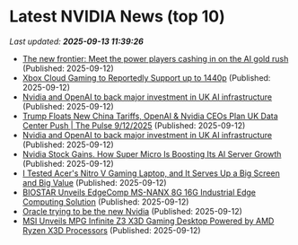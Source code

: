 # Latest NVIDIA News (top 10)
_Last updated: **2025-09-13 11:39:26**_

- [The new frontier: Meet the power players cashing in on the AI gold rush](https://www.tomshardware.com/tech-industry/the-new-frontier-meet-the-power-players-cashing-in-on-the-ai-gold-rush) (Published: 2025-09-12)
- [Xbox Cloud Gaming to Reportedly Support up to 1440p](https://www.iphoneincanada.ca/2025/09/12/xbox-cloud-gaming-support-up-to-1440p/) (Published: 2025-09-12)
- [Nvidia and OpenAI to back major investment in UK AI infrastructure](https://biztoc.com/x/385b047c4729259a) (Published: 2025-09-12)
- [Trump Floats New China Tariffs, OpenAI & Nvidia CEOs Plan UK Data Center Push | The Pulse 9/12/2025](https://biztoc.com/x/484942110d13fcb2) (Published: 2025-09-12)
- [Nvidia and OpenAI to back major investment in UK AI infrastructure](https://www.cnbc.com/2025/09/12/nvidia-and-openai-to-back-major-investment-in-uk-ai-infrastructure.html) (Published: 2025-09-12)
- [Nvidia Stock Gains. How Super Micro Is Boosting Its AI Server Growth](https://biztoc.com/x/e27a2a23387c1195) (Published: 2025-09-12)
- [I Tested Acer's Nitro V Gaming Laptop, and It Serves Up a Big Screen and Big Value](https://www.cnet.com/tech/computing/i-tested-acers-nitro-v-gaming-laptop-and-it-serves-up-a-big-screen-and-big-value/) (Published: 2025-09-12)
- [BIOSTAR Unveils EdgeComp MS-NANX 8G 16G Industrial Edge Computing Solution](https://www.madshrimps.be/news/biostar-unveils-edgecomp-ms-nanx-8g-16g-industrial-edge-computing-solution/) (Published: 2025-09-12)
- [Oracle trying to be the new Nvidia](https://www.madshrimps.be/news/oracle-trying-to-be-the-new-nvidia/) (Published: 2025-09-12)
- [MSI Unveils MPG Infinite Z3 X3D Gaming Desktop Powered by AMD Ryzen X3D Processors](https://www.madshrimps.be/news/msi-unveils-mpg-infinite-z3-x3d-gaming-desktop-powered-by-amd-ryzen-x3d-processors/) (Published: 2025-09-12)
